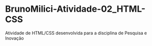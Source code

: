 # BrunoMilici-Atividade-02_HTML-CSS

Atividade de HTML/CSS desenvolvida para a disciplina de Pesquisa e Inovação 
